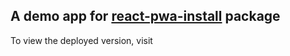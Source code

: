 ## A demo app for [react-pwa-install](https://github.com/zoltangy/react-pwa-install) package

To view the deployed version, visit
